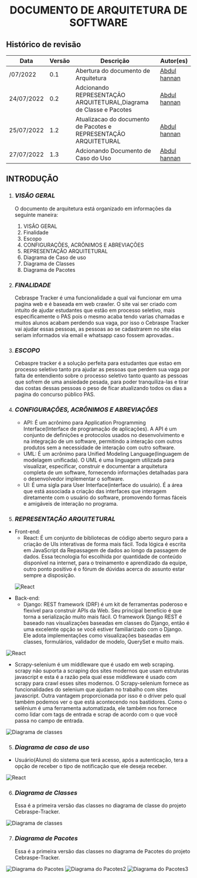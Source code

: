 <!-- <p align="center">
  <img 
    src="https://github.com/fga-eps-mds/GFour-Invext/blob/main/docs/assets/msg1187136684-18592.jpg"
    alt: 'Logo Invext'
    width="1000"
    height="150"
  />
</p> -->

<h1 align="center"><b>DOCUMENTO DE ARQUITETURA DE SOFTWARE</b></h1>

## Histórico de revisão

| Data       | Versão | Descrição                      | Autor(es)                                                  |
| ---------- | ------ | ------------------------------ | ---------------------------------------------------------- |
| /07/2022 | 0.1    | Abertura do documento de Arquitetura | [Abdul hannan](https://github.com/hannanhunny01)             |
| 24/07/2022 | 0.2    | Adcionando REPRESENTAÇÃO ARQUITETURAL,Diagrama de Classe e Pacotes | [Abdul hannan](https://github.com/hannanhunny01)           |
|25/07/2022 |1.2| Atualizacao do documento de Pacotes e REPRESENTAÇÃO ARQUITETURAL | [Abdul hannan](https://github.com/hannanhunny01)           |
|27/07/2022 |1.3| Adcionando Documento de Caso do Uso | [Abdul hannan](https://github.com/hannanhunny01)           |

 




## **INTRODUÇÃO**



1. ### _**VISÃO GERAL**_

   O documento de arquitetura está organizado em informações da seguinte maneira:
   1. VISÃO GERAL
   2. Finalidade
   3. Escopo
   4. CONFIGURAÇÕES, ACRÔNIMOS E ABREVIAÇÕES
   5. REPRESENTAÇÃO ARQUITETURAL
   6. Diagrama de Caso de uso
   7. Diagrama de Classes
   8. Diagrama de Pacotes
    



2. ### _**FINALIDADE**_

   Cebraspe Tracker é uma funcionalidade a qual vai funcionar em uma pagina web e é baseada em web crawler. O site vai ser criado com intuito de ajudar estudantes que estão em processo seletivo, mais especificamente o PAS pois o mesmo acaba tendo varias chamadas e muitos alunos acabam perdendo sua vaga, por isso o Cebraspe Tracker vai ajudar essas pessoas, as pessoas ao se cadastrarem no site elas seriam informados via email e whatsapp caso fossem aprovadas..

3. ### _**ESCOPO**_

   Cebaspre tracker é a solução perfeita para estudantes que estao em processo seletivo tanto pra ajudar as pessoas que perdem sua vaga por falta de entendiento sobre o processo seletivo tanto quanto as pessoas que sofrem de uma ansiedade pesada, para poder tranquiliza-las e tirar das costas dessas pessoas o peso de ficar atualizando todos os dias a pagina do concurso público PAS.


4. ### _**CONFIGURAÇÕES, ACRÔNIMOS E ABREVIAÇÕES**_

   - API: É um acrônimo para Application Programming Interface(Interface de programação de aplicações). A API é um conjunto de definições e protocolos usados no desenvolvimento e na integração de um software, permitindo a interação com outros produtos sem a necessidade de interação com outro software.
   - UML: É um acrônimo para Unified Modeling Language(linguagem de modelagem unificada). O UML é uma linguagem utilizada para visualizar, especificar, construir e documentar a arquitetura completa de um software, fornecendo informações detalhadas para o desenvolvedor implementar o software.
   - UI: É uma sigla para User Interface(interface do usuário). É a área que está associada a criação das interfaces que interagem diretamente com o usuário do software, promovendo formas fáceis e amigáveis de interação no programa.

5.  ### _**REPRESENTAÇÃO ARQUITETURAL**_

- Front-end:
   - React: É um conjunto de bibliotecas de código aberto seguro para a criação de UIs interativas de forma mais fácil. Toda lógica é escrita em JavaScript da Repassagem de dados ao longo da passagem de dados. Essa tecnologia foi escolhida por quantidade de conteúdo disponível na internet, para o treinamento e aprendizado da equipe, outro ponto positivo é o fórum de dúvidas acerca do assunto estar sempre a disposição.
     <p align="center">
  ![React](https://github.com/fga-eps-mds/Cebraspe-Tracker/blob/gh-pages/Docs/Assets/react.png)</p>
- Back-end:
  - Django: REST framework (DRF) é um kit de ferramentas poderoso e flexível para construir APIs da Web. Seu principal benefício é que torna a serialização muito mais fácil.
O framework Django REST é baseado nas visualizações baseadas em classes do Django, então é uma excelente opção se você estiver familiarizado com o Django. Ele adota implementações como visualizações baseadas em classes, formulários, validador de modelo, QuerySet e muito mais.
    <p align="center">
 ![React](https://github.com/fga-eps-mds/Cebraspe-Tracker/blob/gh-pages/Docs/Assets/rest.png) </p>

- Scrapy-selenium é um middleware que é usado em web scraping. scrapy não suporta a scraping dos sites modernos que usam estruturas javascript e esta é a razão pela qual esse middleware é usado com scrapy para crawl esses sites modernos. O Scrapy-selenium fornece as funcionalidades do selenium que ajudam no trabalho com sites javascript. Outra vantagem proporcionada por isso é o driver pelo qual também podemos ver o que está acontecendo nos bastidores. Como o selênium é uma ferramenta automatizada, ele também nos fornece como lidar com tags de entrada e scrap de acordo com o que você passa no campo de entrada.
    <p align="center">
 ![Diagrama de classes](https://github.com/fga-eps-mds/Cebraspe-Tracker/blob/gh-pages/Docs/Assets/scrapy.png)</p>
 
 5.  ### _**Diagrama de caso de uso**_
 - Usuário(Aluno) do sistema que terá acesso, após a autenticação, tera a opção de receber o tipo de notificação que ele deseja receber.
   <p align="center">
  ![React](https://github.com/fga-eps-mds/Cebraspe-Tracker/blob/gh-pages/Docs/Assets/documento-de-casoUso.png)</p>




6. ### _**Diagrama de Classes**_
    Essa é a primeira versão das classes no diagrama de classe do projeto Cebraspe-Tracker.
    <p align="center">
  ![Diagrama de classes](https://github.com/fga-eps-mds/Cebraspe-Tracker/blob/gh-pages/Docs/Assets/DiagramaDeClasses.png)
  
</p>

7. ### _**Diagrama de Pacotes**_
    Essa é a primeira versão das classes no diagrama de Pacotes do projeto Cebraspe-Tracker.
      <p align="center">
  ![Diagrama do Pacotes](https://github.com/fga-eps-mds/Cebraspe-Tracker/blob/gh-pages/Docs/Assets/DiagramaDePacotes%20.png)
  ![Diagrama do Pacotes2](https://github.com/fga-eps-mds/Cebraspe-Tracker/blob/gh-pages/Docs/Assets/DiagramaDePacotes2.png)
  ![Diagrama do Pacotes3](https://github.com/fga-eps-mds/Cebraspe-Tracker/blob/gh-pages/Docs/Assets/Diagrama_depacote_3.png)
  
</p>
    




   


